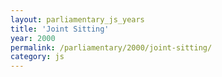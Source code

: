 ```yaml
---
layout: parliamentary_js_years
title: 'Joint Sitting'
year: 2000
permalink: /parliamentary/2000/joint-sitting/
category: js
---
```


